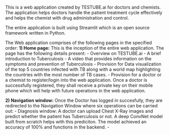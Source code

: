 This is a web application created by TESTUBE.ai for doctors and chemists. The application helps doctors handle the patient treatment cycle effectively and helps the chemist with drug administration and control. 

The entire application is built using Streamlit which is an open source framework written in Python.

The Web application comprises of the following pages in the specified order:
**1) Home page:** This is the inception of the entire web application. The page has the following details present:
      - Overview on TESTUBE.ai
      - A brief introduction to Tuberculosis
      - A video that provides information on the symptoms and prevention of Tuberculosis
      - Provision for Data visualization of the top 5 countries infected with TB along with a world map highlighting the countries with the most number of TB cases.
      - Provision for a doctor or a chemist to register/login into the web application. Once a doctor is successfully registered, they shall receive a private key on their mobile          phone which will help with future operations in the web application.

**2) Navigation window:** Once the Doctor has logged in succesfully, they are redirected to the Navigation Window where six operations can be carried out:
      - Diagnosis window: A doctor can upload Chest X-Ray images and predict whether the patient has Tuberculosis or not. A deep ConvNet model built from scratch helps with this           prediciton. The model achieved an accuracy of 100% and functions in the backend.
      - 
 
